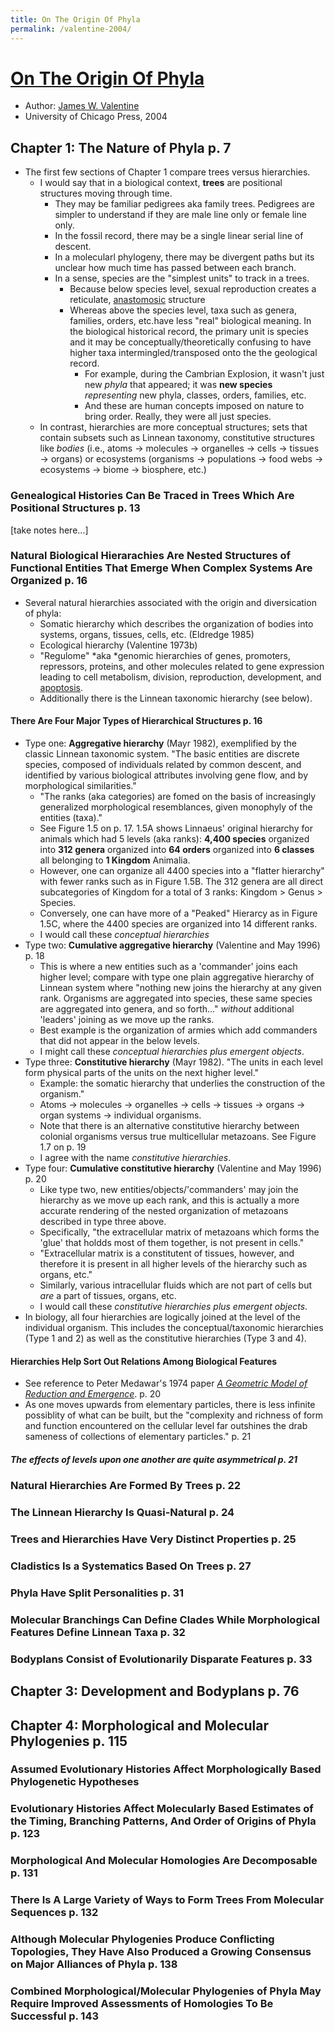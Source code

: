 ```yaml
---
title: On The Origin Of Phyla
permalink: /valentine-2004/
---
```


# [On The Origin Of Phyla](https://press.uchicago.edu/ucp/books/book/chicago/O/bo3616676.html)
* Author: [James W. Valentine](https://ucmp.berkeley.edu/people/james-valentine/)
* University of Chicago Press, 2004

## Chapter 1: The Nature of Phyla p. 7
* The first few sections of Chapter 1 compare trees versus hierarchies. 
	* I would say that in a biological context,  **trees** are positional structures moving through time. 
		* They may be familiar pedigrees aka family trees. Pedigrees are simpler to understand if they are male line only or female line only.
		* In the fossil record, there may be a single linear serial line of descent.
		* In a molecularl phylogeny, there may be divergent paths but its unclear how much time has passed between each branch.
		* In a sense, species are the "simplest units" to track in a trees. 
			* Because below species level, sexual reproduction creates a reticulate, [anastomosic](https://en.wikipedia.org/wiki/Anastomosis) structure
			* Whereas above the species level, taxa such as genera, families, orders, etc.have less "real" biological meaning.  In the biological historical record, the primary unit is species and it may be conceptually/theoretically confusing to have higher taxa intermingled/transposed onto the the geological record. 
				* For example, during the Cambrian Explosion, it wasn't just new *phyla* that appeared; it was **new species** *representing* new phyla, classes, orders, families, etc. 
				* And these are human concepts imposed on nature to bring order. Really, they were all just species.  
	* In contrast, hierarchies are more conceptual structures; sets that contain subsets such as Linnean taxonomy, constitutive structures like *bodies* (i.e., atoms &#8594; molecules &#8594; organelles &#8594; cells &#8594; tissues &#8594; organs) or ecosystems (organisms &#8594; populations &#8594; food webs &#8594; ecosystems &#8594; biome &#8594; biosphere, etc.)
### Genealogical Histories Can Be Traced in Trees Which Are Positional Structures p. 13

[take notes here...]

### Natural Biological Hierarachies Are Nested Structures of Functional Entities That Emerge When Complex Systems Are Organized p. 16 
* Several natural hierarchies associated with the origin and diversication of phyla:
	* Somatic hierarchy which describes the organization of bodies into systems, organs, tissues, cells, etc. (Eldredge 1985)
	* Ecological hierarchy (Valentine 1973b)
	* "Regulome" *aka *genomic hierarchies of genes, promoters, repressors, proteins, and other molecules related to gene expression leading to cell metabolism, division, reproduction, development, and [apoptosis](https://en.wikipedia.org/wiki/Apoptosis).
	* Additionally there is the Linnean taxonomic hierarchy (see below).

#### There Are Four Major Types of Hierarchical Structures p. 16
* Type one: **Aggregative hierarchy** (Mayr 1982), exemplified by the classic Linnean taxonomic system. "The basic entities are discrete species, composed of individuals related by common descent, and identified by various biological attributes involving gene flow, and by morphological similarities."
	* "The ranks (aka categories) are fomed on the basis of increasingly generalized morphological resemblances, given monophyly of the entities (taxa)."
	* See Figure 1.5 on p. 17. 1.5A shows Linnaeus' original hierarchy for animals which had 5 levels (aka ranks): **4,400 species** organized into **312 genera** organized into **64 orders** organized into **6 classes** all belonging to **1 Kingdom** Animalia. 
	* However, one can organize all 4400 species into a "flatter hierarchy" with fewer ranks such as in Figure 1.5B. The 312 genera are all direct subcategories of Kingdom for a total of 3 ranks: Kingdom > Genus > Species.
	* Conversely, one can have more of a "Peaked" Hierarcy as in Figure 1.5C, where the 4400 species are organized into 14 different ranks.
	* I would call these *conceptual hierarchies*
* Type two: **Cumulative aggregative hierarchy** (Valentine and May 1996) p. 18
	* This is where a new entities such as a 'commander' joins each higher level; compare with type one plain aggregative hierarchy of Linnean system where "nothing new joins the hierarchy at any given rank. Organisms are aggregated into species, these same species are aggregated into genera, and so forth..." *without* additional 'leaders' joining as we move up the ranks.
	* Best example is the organization of armies which add commanders that did not appear in the below levels.
	* I might call these *conceptual hierarchies plus emergent objects*.
* Type three: **Constitutive hierarchy** (Mayr 1982). "The units in each level form physical parts of the units on the next higher level."
	* Example: the somatic hierarchy that underlies the construction of the organism."
	* Atoms &#8594; molecules &#8594; organelles &#8594; cells &#8594; tissues &#8594; organs &#8594; organ systems &#8594; individual organisms.
	* Note that there is an alternative constitutive hierarchy between colonial organisms versus true multicellular metazoans. See Figure 1.7 on p. 19
	* I agree with the name *constitutive hierarchies*.
* Type four: **Cumulative constitutive hierarchy** (Valentine and May 1996) p. 20
	* Like type two, new entities/objects/'commanders' may join the hierarchy as we move up each rank, and this is actually a more accurate rendering of the nested organization of metazoans described in type three above.
	* Specifically, "the extracellular matrix of metazoans which forms the 'glue' that holdds most of them together, is not present in cells."
	* "Extracellular matrix is a constitutent of tissues, however, and therefore it is present in all higher levels of the hierarchy such as organs, etc."
	* Similarly, various intracellular fluids which are not part of cells but *are* a part of tissues, organs, etc.
	* I would call these *constitutive hierarchies plus emergent objects*.
* In biology, all four hierarchies are logically joined at the level of the individual organism. This includes the conceptual/taxonomic hierarchies (Type 1 and 2) as well as the constitutive hierarchies (Type 3 and 4).

#### Hierarchies Help Sort Out Relations Among Biological Features
* See reference to Peter Medawar's 1974 paper [*A Geometric Model of Reduction and Emergence*](https://books.google.com/books?hl=en&lr=&id=NMAf65cDmAQC&oi=fnd&pg=PA57&ots=_AiER-J6Sw&sig=WkFwEV1u_-7AxgTnbnJOyQvfAV0#v=onepage&q&f=false).  p. 20
* As one moves upwards from elementary particles, there is less infinite possiblity of what can be built, but the "complexity and richness of form and function encountered on the cellular level far outshines the drab sameness of collections of elementary particles." p. 21

##### The effects of levels upon one another are quite asymmetrical p. 21


### Natural Hierarchies Are Formed By Trees p. 22

### The Linnean Hierarchy Is Quasi-Natural p. 24

### Trees and Hierarchies Have Very Distinct Properties p. 25

### Cladistics Is a Systematics Based On Trees p. 27

### Phyla Have Split Personalities p. 31

### Molecular Branchings Can Define Clades While Morphological Features Define Linnean Taxa p. 32

### Bodyplans Consist of Evolutionarily Disparate Features p. 33

## Chapter 3: Development and Bodyplans p. 76

## Chapter 4: Morphological and Molecular Phylogenies p. 115
### Assumed Evolutionary Histories Affect Morphologically Based Phylogenetic Hypotheses

### Evolutionary Histories Affect Molecularly Based Estimates of the Timing, Branching Patterns, And Order of Origins of Phyla p. 123

### Morphological And Molecular Homologies Are Decomposable p. 131

### There Is A Large Variety of Ways to Form Trees From Molecular Sequences p. 132

### Although Molecular Phylogenies Produce Conflicting Topologies, They Have Also Produced a Growing Consensus on Major Alliances of Phyla p. 138

### Combined Morphological/Molecular Phylogenies of Phyla May Require Improved Assessments of Homologies To Be Successful p. 143

